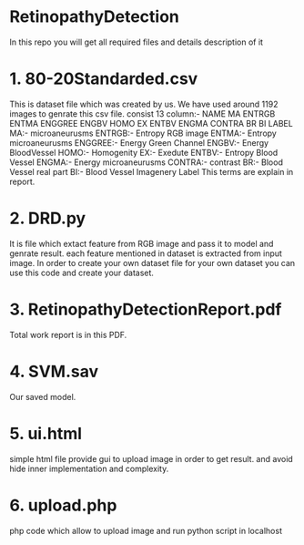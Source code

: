 
# RetinopathyDetection
In this repo you will get all required files and details description of it


# 1. 80-20Standarded.csv                                                                                                           
This is dataset file which was created by us. We have used around 1192 images to genrate this csv file.
consist 13 column:- NAME	MA	ENTRGB	ENTMA	ENGGREE	ENGBV	HOMO	EX	ENTBV	ENGMA	CONTRA	BR	BI	LABEL
MA:- microaneurusms ENTRGB:- Entropy RGB image ENTMA:- Entropy microaneurusms ENGGREE:- Energy Green Channel
ENGBV:- Energy BloodVessel HOMO:- Homogenity EX:- Exedute ENTBV:- Entropy Blood Vessel ENGMA:- Energy microaneurusms
CONTRA:- contrast BR:- Blood Vessel real part BI:- Blood Vessel Imagenery Label
This terms are explain in report.

# 2. DRD.py
It is file which extact feature from RGB image and pass it to model and genrate result.
each feature mentioned in dataset is extracted from input image. In order to create your own dataset file for your own dataset you can use this code and create your dataset.

# 3. RetinopathyDetectionReport.pdf
Total work report is in this PDF.
 
# 4. SVM.sav
Our saved model.

# 5. ui.html
simple html file provide gui to upload image in order to get result.
and avoid hide inner implementation and complexity.

# 6. upload.php
php code which allow to upload image and run python script in localhost



